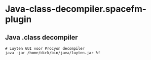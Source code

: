 # Java-class-decompiler.spacefm-plugin
## Java .class decompiler
    
    # Luyten GUI voor Procyon decompiler
    java -jar /home/dirk/bin/java/luyten.jar %f
